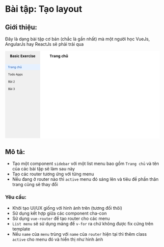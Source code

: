 # Bài tập: Tạo layout

## Giới thiệu:

Đây là dạng bài tập cơ bản (chắc là gần nhất) mà một người học VueJs, AngularJs hay ReactJs sẽ phải trải qua

![TodosApp](./assets/layout/2.png)

## Mô tả:

- Tạo một component `sidebar` với một list menu bao gồm `Trang chủ` và tên của các bài tập sẽ làm sau này
- Tạo các router tương ứng với từng menu
- Nếu đang ở router nào thì `active` menu đó sáng lên và tiêu đề phần thân trang cũng sẽ thay đổi

### Yêu cầu:

- Khởi tạo UI/UX giống với hình ảnh trên (tương đối thôi)
- Sử dụng kết hợp giữa các component cha-con
- Sử dụng `vue-router` để tạo router cho các menu
- `List menu` sẽ sử dụng mảng để `v-for` ra chứ không được fix cứng trên template
- Nếu `name` của `menu` trùng với `name` của `router` hiện tại thì thêm class `active` cho menu đó và hiển thị như hình ảnh
